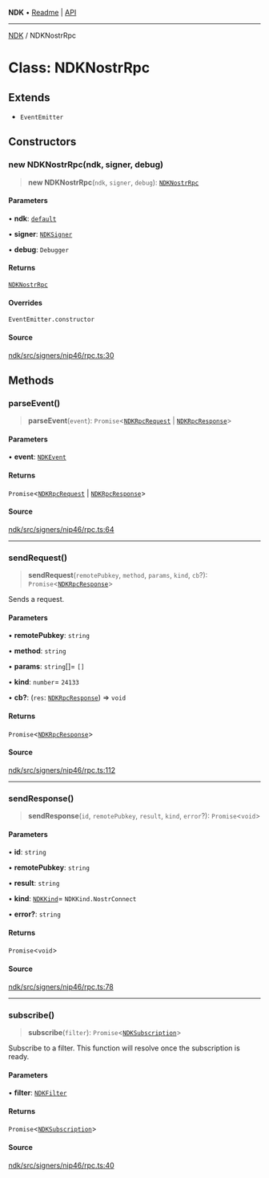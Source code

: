 **NDK** • [Readme](../README.md) \| [API](../globals.md)

***

[NDK](../README.md) / NDKNostrRpc

# Class: NDKNostrRpc

## Extends

- `EventEmitter`

## Constructors

### new NDKNostrRpc(ndk, signer, debug)

> **new NDKNostrRpc**(`ndk`, `signer`, `debug`): [`NDKNostrRpc`](NDKNostrRpc.md)

#### Parameters

• **ndk**: [`default`](default.md)

• **signer**: [`NDKSigner`](../interfaces/NDKSigner.md)

• **debug**: `Debugger`

#### Returns

[`NDKNostrRpc`](NDKNostrRpc.md)

#### Overrides

`EventEmitter.constructor`

#### Source

[ndk/src/signers/nip46/rpc.ts:30](https://github.com/nostr-dev-kit/ndk/blob/d04eef3/ndk/src/signers/nip46/rpc.ts#L30)

## Methods

### parseEvent()

> **parseEvent**(`event`): `Promise`\<[`NDKRpcRequest`](../interfaces/NDKRpcRequest.md) \| [`NDKRpcResponse`](../interfaces/NDKRpcResponse.md)\>

#### Parameters

• **event**: [`NDKEvent`](NDKEvent.md)

#### Returns

`Promise`\<[`NDKRpcRequest`](../interfaces/NDKRpcRequest.md) \| [`NDKRpcResponse`](../interfaces/NDKRpcResponse.md)\>

#### Source

[ndk/src/signers/nip46/rpc.ts:64](https://github.com/nostr-dev-kit/ndk/blob/d04eef3/ndk/src/signers/nip46/rpc.ts#L64)

***

### sendRequest()

> **sendRequest**(`remotePubkey`, `method`, `params`, `kind`, `cb`?): `Promise`\<[`NDKRpcResponse`](../interfaces/NDKRpcResponse.md)\>

Sends a request.

#### Parameters

• **remotePubkey**: `string`

• **method**: `string`

• **params**: `string`[]= `[]`

• **kind**: `number`= `24133`

• **cb?**: (`res`: [`NDKRpcResponse`](../interfaces/NDKRpcResponse.md)) => `void`

#### Returns

`Promise`\<[`NDKRpcResponse`](../interfaces/NDKRpcResponse.md)\>

#### Source

[ndk/src/signers/nip46/rpc.ts:112](https://github.com/nostr-dev-kit/ndk/blob/d04eef3/ndk/src/signers/nip46/rpc.ts#L112)

***

### sendResponse()

> **sendResponse**(`id`, `remotePubkey`, `result`, `kind`, `error`?): `Promise`\<`void`\>

#### Parameters

• **id**: `string`

• **remotePubkey**: `string`

• **result**: `string`

• **kind**: [`NDKKind`](../enumerations/NDKKind.md)= `NDKKind.NostrConnect`

• **error?**: `string`

#### Returns

`Promise`\<`void`\>

#### Source

[ndk/src/signers/nip46/rpc.ts:78](https://github.com/nostr-dev-kit/ndk/blob/d04eef3/ndk/src/signers/nip46/rpc.ts#L78)

***

### subscribe()

> **subscribe**(`filter`): `Promise`\<[`NDKSubscription`](NDKSubscription.md)\>

Subscribe to a filter. This function will resolve once the subscription is ready.

#### Parameters

• **filter**: [`NDKFilter`](../type-aliases/NDKFilter.md)

#### Returns

`Promise`\<[`NDKSubscription`](NDKSubscription.md)\>

#### Source

[ndk/src/signers/nip46/rpc.ts:40](https://github.com/nostr-dev-kit/ndk/blob/d04eef3/ndk/src/signers/nip46/rpc.ts#L40)
